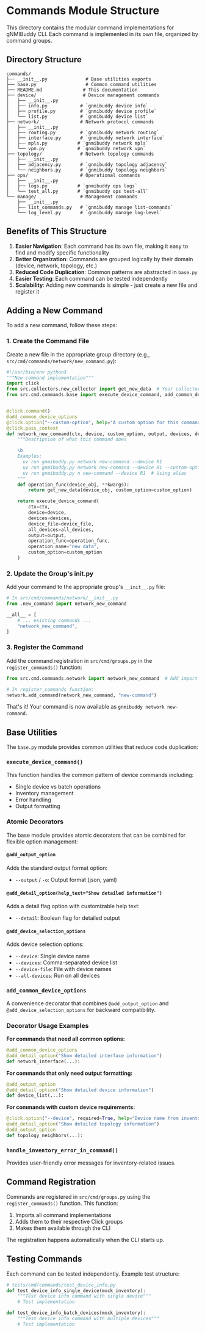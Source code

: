 # Commands Module Structure

This directory contains the modular command implementations for gNMIBuddy CLI. Each command is implemented in its own file, organized by command groups.

## Directory Structure

```
commands/
├── __init__.py              # Base utilities exports
├── base.py                  # Common command utilities
├── README.md               # This documentation
├── device/                 # Device management commands
│   ├── __init__.py
│   ├── info.py            # `gnmibuddy device info`
│   ├── profile.py         # `gnmibuddy device profile`
│   └── list.py            # `gnmibuddy device list`
├── network/               # Network protocol commands
│   ├── __init__.py
│   ├── routing.py         # `gnmibuddy network routing`
│   ├── interface.py       # `gnmibuddy network interface`
│   ├── mpls.py           # `gnmibuddy network mpls`
│   └── vpn.py            # `gnmibuddy network vpn`
├── topology/              # Network topology commands
│   ├── __init__.py
│   ├── adjacency.py       # `gnmibuddy topology adjacency`
│   └── neighbors.py       # `gnmibuddy topology neighbors`
├── ops/                   # Operational commands
│   ├── __init__.py
│   ├── logs.py           # `gnmibuddy ops logs`
│   └── test_all.py       # `gnmibuddy ops test-all`
└── manage/                # Management commands
    ├── __init__.py
    ├── list_commands.py   # `gnmibuddy manage list-commands`
    └── log_level.py       # `gnmibuddy manage log-level`
```

## Benefits of This Structure

1. **Easier Navigation**: Each command has its own file, making it easy to find and modify specific functionality
2. **Better Organization**: Commands are grouped logically by their domain (device, network, topology, etc.)
3. **Reduced Code Duplication**: Common patterns are abstracted in `base.py`
4. **Easier Testing**: Each command can be tested independently
5. **Scalability**: Adding new commands is simple - just create a new file and register it

## Adding a New Command

To add a new command, follow these steps:

### 1. Create the Command File

Create a new file in the appropriate group directory (e.g., `src/cmd/commands/network/new_command.py`):

```python
#!/usr/bin/env python3
"""New command implementation"""
import click
from src.collectors.new_collector import get_new_data  # Your collector
from src.cmd.commands.base import execute_device_command, add_common_device_options


@click.command()
@add_common_device_options
@click.option("--custom-option", help="A custom option for this command")
@click.pass_context
def network_new_command(ctx, device, custom_option, output, devices, device_file, all_devices):
    """Description of what this command does

    \b
    Examples:
      uv run gnmibuddy.py network new-command --device R1
      uv run gnmibuddy.py network new-command --device R1 --custom-option value
      uv run gnmibuddy.py n new-command --device R1  # Using alias
    """
    def operation_func(device_obj, **kwargs):
        return get_new_data(device_obj, custom_option=custom_option)

    return execute_device_command(
        ctx=ctx,
        device=device,
        devices=devices,
        device_file=device_file,
        all_devices=all_devices,
        output=output,
        operation_func=operation_func,
        operation_name="new data",
        custom_option=custom_option
    )
```

### 2. Update the Group's **init**.py

Add your command to the appropriate group's `__init__.py` file:

```python
# In src/cmd/commands/network/__init__.py
from .new_command import network_new_command

__all__ = [
    # ... existing commands ...
    "network_new_command",
]
```

### 3. Register the Command

Add the command registration in `src/cmd/groups.py` in the `register_commands()` function:

```python
from src.cmd.commands.network import network_new_command  # Add import

# In register_commands function:
network.add_command(network_new_command, "new-command")
```

That's it! Your command is now available as `gnmibuddy network new-command`.

## Base Utilities

The `base.py` module provides common utilities that reduce code duplication:

### `execute_device_command()`

This function handles the common pattern of device commands including:

- Single device vs batch operations
- Inventory management
- Error handling
- Output formatting

### Atomic Decorators

The base module provides atomic decorators that can be combined for flexible option management:

#### `@add_output_option`

Adds the standard output format option:

- `--output` / `-o`: Output format (json, yaml)

#### `@add_detail_option(help_text="Show detailed information")`

Adds a detail flag option with customizable help text:

- `--detail`: Boolean flag for detailed output

#### `@add_device_selection_options`

Adds device selection options:

- `--device`: Single device name
- `--devices`: Comma-separated device list
- `--device-file`: File with device names
- `--all-devices`: Run on all devices

### `add_common_device_options`

A convenience decorator that combines `@add_output_option` and `@add_device_selection_options` for backward compatibility.

### Decorator Usage Examples

**For commands that need all common options:**

```python
@add_common_device_options
@add_detail_option("Show detailed interface information")
def network_interface(...):
```

**For commands that only need output formatting:**

```python
@add_output_option
@add_detail_option("Show detailed device information")
def device_list(...):
```

**For commands with custom device requirements:**

```python
@click.option("--device", required=True, help="Device name from inventory")
@add_detail_option("Show detailed topology information")
@add_output_option
def topology_neighbors(...):
```

### `handle_inventory_error_in_command()`

Provides user-friendly error messages for inventory-related issues.

## Command Registration

Commands are registered in `src/cmd/groups.py` using the `register_commands()` function. This function:

1. Imports all command implementations
2. Adds them to their respective Click groups
3. Makes them available through the CLI

The registration happens automatically when the CLI starts up.

## Testing Commands

Each command can be tested independently. Example test structure:

```python
# tests/cmd/commands/test_device_info.py
def test_device_info_single_device(mock_inventory):
    """Test device info command with single device"""
    # Test implementation

def test_device_info_batch_devices(mock_inventory):
    """Test device info command with multiple devices"""
    # Test implementation
```
